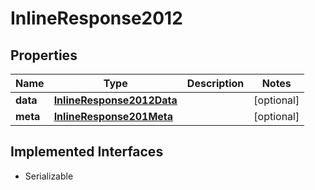 

# InlineResponse2012


## Properties

Name | Type | Description | Notes
------------ | ------------- | ------------- | -------------
**data** | [**InlineResponse2012Data**](InlineResponse2012Data.md) |  |  [optional]
**meta** | [**InlineResponse201Meta**](InlineResponse201Meta.md) |  |  [optional]


## Implemented Interfaces

* Serializable


